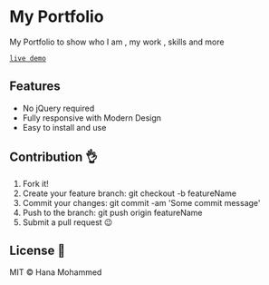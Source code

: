 # My Portfolio

My Portfolio to show who I am , my work , skills and more

[`live demo`](https://my-portfolio-hana.vercel.app/)

## Features

- No jQuery required
- Fully responsive with Modern Design
- Easy to install and use

## Contribution 👌

1. Fork it!
2. Create your feature branch: git checkout -b featureName
3. Commit your changes: git commit -am 'Some commit message'
4. Push to the branch: git push origin featureName
5. Submit a pull request 😉

## License 📜

MIT © Hana Mohammed
